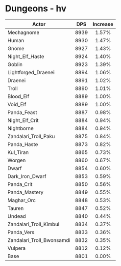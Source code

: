 # Dungeons - hv
| Actor | DPS | Increase |
|---|:---:|:---:|
|Mechagnome|8939|1.57%|
|Human|8930|1.47%|
|Gnome|8927|1.43%|
|Night_Elf_Haste|8924|1.40%|
|Goblin|8923|1.39%|
|Lightforged_Draenei|8894|1.06%|
|Draenei|8891|1.02%|
|Troll|8890|1.01%|
|Blood_Elf|8889|1.00%|
|Void_Elf|8889|1.00%|
|Panda_Feast|8887|0.98%|
|Night_Elf_Crit|8884|0.94%|
|Nightborne|8884|0.94%|
|Zandalari_Troll_Paku|8875|0.84%|
|Panda_Haste|8873|0.82%|
|Kul_Tiran|8865|0.73%|
|Worgen|8860|0.67%|
|Dwarf|8854|0.60%|
|Dark_Iron_Dwarf|8853|0.59%|
|Panda_Crit|8850|0.56%|
|Panda_Mastery|8849|0.55%|
|Maghar_Orc|8848|0.53%|
|Tauren|8847|0.52%|
|Undead|8840|0.44%|
|Zandalari_Troll_Kimbul|8834|0.37%|
|Panda_Vers|8833|0.36%|
|Zandalari_Troll_Bwonsamdi|8832|0.35%|
|Vulpera|8812|0.12%|
|Base|8801|0.00%|
